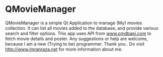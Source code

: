 # QMovieManager
QMovieManager is a simple Qt Application to manage (My) movies collection.
It can list all movies added to the database, and provide various search and filter options.
This app uses API from www.omdbapi.com to fetch movie details and poster.
Any suggestions or help are welcome, because I am a new (Trying to be) programmer.
Thank you..
Do visit http://www.imranraza.net for more information about me.
